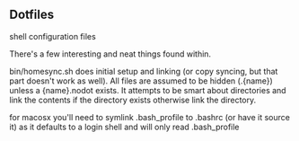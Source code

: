 Dotfiles
--------

shell configuration files

There's a few interesting and neat things found within.

bin/homesync.sh does initial setup and linking (or copy syncing, but that part
doesn't work as well).  All files are assumed to be hidden (.{name}) unless a 
{name}.nodot exists.  It attempts to be smart about directories and link the 
contents if the directory exists otherwise link the directory.

for macosx you'll need to symlink .bash_profile to .bashrc (or have it source it)
as it defaults to a login shell and will only read .bash_profile

